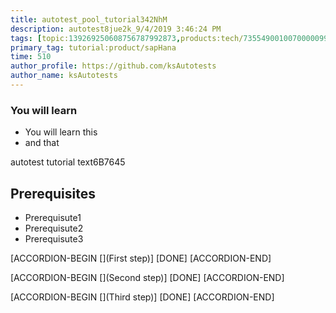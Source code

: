 ```yaml
---
title: autotest_pool_tutorial342NhM
description: autotest8jue2k_9/4/2019 3:46:24 PM
tags: [topic:139269250608756787992873,products:tech/73554900100700000996,tutorial:experience/advanced]
primary_tag: tutorial:product/sapHana
time: 510
author_profile: https://github.com/ksAutotests
author_name: ksAutotests
---
```

### You will learn
- You will learn this
- and that

autotest tutorial text6B7645

## Prerequisites
- Prerequisute1
- Prerequisute2
- Prerequisute3

[ACCORDION-BEGIN [](First step)]
[DONE]
[ACCORDION-END]

[ACCORDION-BEGIN [](Second step)]
[DONE]
[ACCORDION-END]

[ACCORDION-BEGIN [](Third step)]
[DONE]
[ACCORDION-END]

